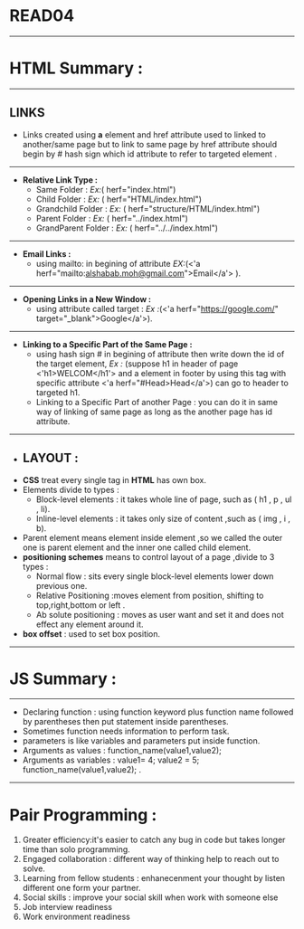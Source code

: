 # READ04
-------------
# HTML Summary :
___________
## LINKS
- Links created using **a** element and href attribute used to linked to another/same page but to link to same page by href 
   attribute should begin by # hash sign which id attribute to refer to targeted element .
--------------
- **Relative Link Type :**
  - Same Folder : _Ex:_( herf="index.html")
  - Child Folder : _Ex:_ ( herf="HTML/index.html")
  - Grandchild Folder : _Ex:_ ( herf="structure/HTML/index.html")
  - Parent Folder : _Ex:_ ( herf="../index.html")
  - GrandParent Folder : _Ex:_ ( herf="../../index.html")
 ----------------
- **Email Links :**
   - using mailto: in begining of attribute _EX:_(<'a herf="mailto:alshabab.moh@gmail.com">Email</a'> ).
 ------------
 - **Opening Links in a New Window :**
   - using attribute called target : _Ex :_(<'a herf="https://google.com/" target="_blank">Google</a'>).
 ---------
- **Linking to a Specific Part of the Same Page :** 
   - using hash sign # in begining of attribute then write down the id of the target element,
    _Ex :_ (suppose h1 in header of page <'h1>WELCOM</h1'> and a element in footer by using this tag with specific 
     attribute  <'a herf="#Head>Head</a'>) can go to header to targeted h1.
   - Linking to a Specific Part of another Page : you can do it in same way of linking of same page as long as the
     another page has id attribute.
----------------
- ## LAYOUT :
 - __CSS__ treat every single tag in __HTML__ has own box.
 - Elements divide to types : 
   - Block-level elements : it takes whole line of page, such as ( h1 , p , ul , li).
   - Inline-level elements : it takes only  size of content ,such as ( img , i , b).
- Parent element means element inside element ,so we called the outer one is parent element and the inner one called child element.
- __positioning schemes__ means to control  layout of a page ,divide to 3 types :
  - Normal flow : sits every single block-level elements lower down previous one.
  - Relative Positioning :moves element from position, shifting to top,right,bottom or left .
  - Ab solute positioning : moves as user want and set it and does not effect any element around it.
- __box offset__ : used  to set box position.
-----------------------
# JS Summary :
-----------
- Declaring function : using function keyword plus function name followed by parentheses then put statement  inside parentheses.
- Sometimes function needs information to perform task. 
- parameters is like variables and parameters put inside function.
- Arguments as values : function_name(value1,value2);
- Arguments as variables : value1= 4; value2 = 5;  function_name(value1,value2); .
----------------
# Pair Programming :
1. Greater efficiency:it's easier to catch any bug in code but takes longer time than solo programming.
2. Engaged collaboration : different way of thinking help to reach out to solve.
3. Learning from fellow students : enhanecenment your thought by listen different one form your partner.
4. Social skills : improve your social skill when work with someone else 
5. Job interview readiness
6. Work environment readiness
